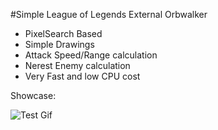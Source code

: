 #Simple League of Legends External Orbwalker

- PixelSearch Based
- Simple Drawings
- Attack Speed/Range calculation
- Nerest Enemy calculation
- Very Fast and low CPU cost

Showcase:

![Test Gif](https://github.com/sajmonekk191/MagicOrbwalker/blob/main/test.gif)
